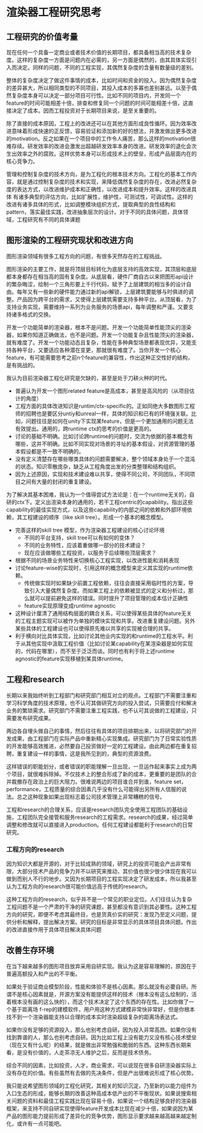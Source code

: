 
# 渲染器工程研究思考

## 工程研究的价值考量

现在任何一个具备一定商业或者技术价值的长期项目，都具备相当高的技术复杂度。这样的复杂度一方面是问题内在必需的，另一方面是偶然的，由其具体实现引入而决定。同样的问题，不同的工程实现，其偶然复杂度的含量有数量级的差别。

整体的复杂度决定了做这件事情的成本，比如时间和资金的投入。因为偶然复杂度的差异甚大，所以相同类型的不同项目，其投入成本的多寡也差别甚远。以至于偶然复杂度本身可以决定一部分项目可行性。比如不同的项目内，开发同一个feature的时间可能相差十倍，排查和修复同一个问题的时间可能相差十倍，这直接决定了成本。因而工程投资对于长期项目来说，是至关重要的。

除了直接的成本原因，工程上的改进还可以在其他方面形成良性循环。因为效率改进意味着形成快速的正反馈，容易验证和添加新的好的想法，并激发做出更多改进的motivation。反之如果在一个项目中的工作令人痛苦，那么这样的motivation很难存续。研发效率的改进会激发出超越研发效率本身的改进。研发效率的退化会次生出效率之外的腐败。这样优势本身可以形成技术上的壁垒，形成产品层面内在的核心竞争力。

管理和控制复杂度的技术方向，是为工程化的根本技术方向。工程化的基本工作内容，就是通过控制复杂度的技术和实现，来降低偶然复杂度的存在，改进必然复杂度的表达方式，以改进维护成本和正确性，以改进成本和提升效率。这样的改进具体 有诸多典型的评估方向，比如扩展性，维护性，可测试性，可调试性。这样的改进有诸多具体的形式，比如调整模块组织方式，提取典型的良性结构和pattern，落实最佳实践，改进抽象层次的设计。对于不同的具体问题，具体领域，工程研究有不同的具体课题

## 图形渲染的工程研究现状和改进方向

图形渲染领域有很多工程方向的问题，有很多天然存在的工程挑战。

图形渲染的主要工作，就是将顶层目标转化为底层支持的高效实现，其顶层和底层都本身都存在相当高的固有复杂度。从底层看，硬件厂商自古以来把图形api设计的繁杂晦涩，绘制一个三角形要上千行代码，赋予了上层建筑的相当多的设计自由。每年又有一些新的硬件能力通过新的api解锁，上层建筑要能够与时俱进的调整。产品因为跨平台的需求，又使得上层建筑需要支持多种平台。从顶层看，为了支持业务实现，需要维持一系列为业务服务的场景api，每年调整和严谨。又要支持诸多格式的交换。

开发一个功能简单的渲染器，根本不是问题。开发一个功能简单性能顶尖的渲染器，如果你知道正确做法，也不是问题。开发一个功能复杂且性能顶尖的渲染器，就有难度了。开发一个功能动态且复杂，性能在多种典型场景都表现优异，又能支持各种平台，又要适应各种潜在变更，那就很有难度了。当你开发一个核心feature，有可能需要思考之前n个feature的兼容性，作出这种正交性好的结构，是有挑战的。

我认为目前渲染器工程化研究是欠缺的，甚至是处于刀耕火种的时代。

- 普遍认为开发一个图形related feature是高成本，甚至是高风险的（从项目估计的角度）
- 工程方面的具体改进知识是runtim/ctx-specific的。正如同绝大多数图形工程师的招聘也是要区分untiy和unreal一样，具体的知识和已有的环境强关联。比如，问题往往是如何在unity下实现某feature，但是一个更加通用的问题无法有效提出。通用的，跨runtime ctx的思考的价值是更高的。
- 讨论的基础不明确。比如讨论跨runtime的问题时，交流为依据的基本概念有哪些，这并不明确。比如不同实现对场景的寻址的基本假设，对资源管理的基本假设都是不一致不明确的。
- 没有定义清楚存在哪些哪类具体的问题需要解决，整个领域本身处于一个混沌的状态。知识零散庞杂，缺乏从工程角度出发的分类整理和结构组织。
- 因为上述原因，实现和技术建设难以共享，使得不同公司，不同团队，不同项目之间有大量的封闭的重复建设。

为了解决其基本困难，我认为一个值得尝试方法论是：在一个runtime无关的，自研的ctx下。定义出渲染本身的通用的，若干工程centric的capability。指出这些capability的最佳实现方式，以及这些capability的内部之间的依赖和外部环境依赖，其工程建设的顺序（like skill tree）。形成一个基本的概念模型。

- 完善这样的skill tree 模型，作为渲染器工程建设的核心讨论环境
  - 不同的平台支持，skill tree可以有如何的变体？
  - 不同的业务特性，应该着重做哪一部分的技术建设？
  - 现在应该做哪些工程投资，以服务于后续哪些顶层需求？
- 根据不同的场景业务特性来切换核心工程实现，以改进性能和消耗表现
- 讨论feature-wise的实现时，引用这样的概念模型来定义其实现的runtime依赖。
  - 传统做实现时如果缺少前置工程依赖，往往会直接采用临时性的方案，导致引入大量偶然复杂度。而如果工程上的依赖被显式的定义和分析过，那么就可以提前避免这样的错误。同时提升了项目管理的成本估计正确性
  - feature实现原理变成runtime agnostic
- 这种设计厘清了通用结构层面的耦合关系，可以使得某些具体的feature无关的工程主题实现可以被作为单独的模块实现和共享。改进重复建设问题。另外某些具体的工程建设也可以使得原先难以共享的实现被合理的共享。
- 利于横向对比具体实现，比如讨论其他业内实现的和runtime的工程水平。利于从其他实现中汲取工程价值（比如讨论某capability在某渲染器是如何实现的，代码在哪里），而不至于泛泛而谈。同时也有利于将上述runtime agnostic的feature实现移植到某具体runtime。

## 工程和research

长期以来我始终听到工程部门和研究部门相互对立的观点。工程部门不需要注重和学习科学角度的技术原理，也不认可其做研究方向的投入尝试，只需要应付和解决业务的繁琐需求。研究部门不需要注重工程实践，也不认可其说做的工程建设，只需要发布研究成果。

两边各自埋头做自己的事情，然后往往有具体的项目排期出来，以将研究部门的开发成果，由工程部门在实际产品中重新精心实现集成。研究部门为了日常实验性质的开发能够高效推进，必然要自己投资做好一定的工程建设。由此两边都在重复招聘，重复建设一样的事情，这是我所见到的，典型的资源浪费。

这样错误的职能划分，或者错误的职能理解一旦出现，一旦运作起来事实上成为两个项目，就很难拆除掉。不仅技术上的整合形成了新的成本，更重要的是团队的合并裁撤存在政治上的巨大阻力。很难说两边的项目谁合并到谁，feature set，performance，工程质量的综合因素几乎没有什么可能得出另所有人信服的说法。总之这种现象如果出现标志着公司技术管理上非常糟糕的信号。

工程和research的合理关系，应该是research团队完全使用工程团队的基础设施，工程团队完全接管和服务research的工程需求。research的成果，经过简单调整和修改就可以直接进入production。任何工程建设都能利于research的日常研究。

### 工程方向的research

因为知识大都是开源的，对于比较成熟的领域，研究上的投资可能会产出非常有限，大部分技术产品的竞争力并不以研究来推动，其价值也很少很少体现在我可以做到而别人不行的地步。又因为长期项目的工程实现决定了研发成本，所以我甚至认为工程方向的research很可能价值远高于传统的research。

这种工程方向的research，似乎并不是一个常见的职业定位。人们往往认为复杂工程问题不是一个严肃的干净的研究课题，甚至都没有意识到其必要性。这种工程方向的研究，即便不考虑其最终目，也是货真价实的研究：发现乃至定义问题，提供分析和解释，提出解决方案。研究的目标是非常显示的具体项目具体问题。作出的改进直接作用于具体项目解决具体问题

## 改善生存环境

在当下越来越多的图形项目放弃采用自研实现。我认为这是容易理解的，原因在于普遍高额投入和产出的不平衡。

如果处于验证商业模型阶段，性能和体验不是核心因素。那么就没有必要自研。所谓不是核心因素就是，开源方案没有能提供这样的技术（根本没有这么绘制的，活着根本没有画的这么快的），而这个技术决定了这个东西的存在性。比如你做了一个基于距离场 f-rep的建模软件，用户用这种方式建模非常快非常好，但是你根本找不到一个渲染器能支持以合理的成本实时渲染超级复杂的距离场表达式。

如果你没有足够的资源投入，那么也别考虑自研。因为投入非常高昂。如果你没有找到靠谱的人，那么也别考虑自研。因为比如工程上没有能力又没有核心技术壁垒（现在又有什么呢）的结果，就是做出非常勉强和脆弱的东西。这种东西长期来看，是没有价值的，人走茶凉无人维护之后，反而是技术债务。

综合不同的因素，比如投资，人才，商业需求，可以说现在很多自研渲染器实际上没有存在的价值。有些虽然有去做的先决条件，但是产出很难说形成了核心优势。

我只能说希望图形领域的工程化研究，其相关的知识沉淀，乃至新的以能力组件为入口生态的形成，能够长期的改善这种高成本低产出的不平衡现状。如果说搜索相关问题的资料和最佳工程实践比现在容易十倍，如果说一个结构足够良好的渲染器框架，来支持不同自研实现使得feature开发成本比现在减少十倍，如果说因为某产品的图形能力提前形成了差异化的竞争优势，图形显示要求越来越高越来越定制化，或许有一点可能吧。
